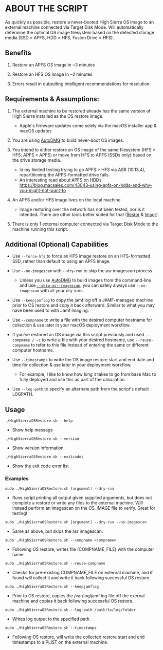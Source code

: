 
# ABOUT THE SCRIPT

As quickly as possible, restore a never-booted High Sierra OS image to an external machine
connected via Target Disk Mode.  Will automatically determine the optimal OS image filesystem
based on the detected storage media (SSD = APFS, HDD = HFS, Fusion Drive = HFS).

## Benefits

1. Restore an APFS OS image in ~3 minutes

2. Restore an HFS OS image in ~2 minutes

3. Errors result in outputting intelligent recommendations for resolution

## Requirements & Assumptions:

1. The external machine to be restored already has the same version of High Sierra installed
as the OS restore image.
	- Apple's firmware updates come solely via the macOS installer app & macOS updates

2. You are using [AutoDMG](https://github.com/MagerValp/AutoDMG) to build never-boot OS images.

3. You intend to either restore an OS image of the same filesystem (HFS > HFS; APFS > APFS)
or move from HFS to APFS (SSDs only) based on the drive storage media.
	- In my limited testing trying to go APFS > HFS via ASR (10.13.4), repartitioning the APFS-formatted drive fails.
	- An interesting read about APFS on HDDs https://blog.macsales.com/43043-using-apfs-on-hdds-and-why-you-might-not-want-to

4. An APFS and/or HFS image lives on the local machine
	- Image restoring over the network has not been tested, nor is it intended. There are other tools better suited for that ([Restor](https://github.com/google/restor) & [Imagr](https://github.com/grahamgilbert/imagr))

5. There is only 1 external computer connected via Target Disk Mode to the machine running this script.  

## Additional (Optional) Capabilities

- Use `--force-hfs` to force an HFS image restore on an HFS-formatted SSD, rather than default to using an APFS image.

- Use `--no-imagescan` with `--dry-run` to skip the asr imagescan process
	- Unless you use [AutoDMG](https://github.com/MagerValp/AutoDMG) to build images from the command-line and use [`--skip-asr-imagescan`](https://github.com/MagerValp/AutoDMG/issues/144), you can safely always use `--no-imagescan` with all your dry runs.

- Use `--keepjamflog` to copy the jamf.log off a JAMF-managed machine prior to OS restore and copy it back afterward. Similar to what you may have been used to with Jamf Imaging.

- Use `--compname` to write a file with the desired computer hostname for collection & use later in your macOS deployment workflow.

- If you've restored an OS image via this script previously and used `--compname / -c` to write a file with your desired hostname, use `--reuse-compname` to refer to this file instead of entering the same or different computer hostname.

- Use `--timestamps` to write the OS image restore start and end date and time for collection & use later in your deployment workflow.
	- For example, I like to know how long it takes to go from base Mac to fully deployed and use this as part of the calculation.

- Use `--log-path` to specify an alternate path from the script's default LOGPATH.

## Usage

`./HighSierraOSRestore.sh --help`
- Show help message

`./HighSierraOSRestore.sh --version`
- Show version information

`./HighSierraOSRestore.sh --exitcodes`
- Show the exit code error list

### Examples

`sudo ./HighSierraOSRestore.sh [argument] --dry-run`
- Runs script printing all output given supplied arguments, but does not complete a restore or write any files to the external machine. Will instead perform an imagescan on the OS_IMAGE file to verify. Great for testing!

`sudo ./HighSierraOSRestore.sh [argument] --dry-run --no-imagescan`
- Same as above, but skips the asr imagescan.

`sudo ./HighSierraOSRestore.sh --compname <compname>`
- Following OS restore, writes file (COMPNAME_FILE) with the computer name

`sudo ./HighSierraOSRestore.sh --reuse-compname`
- Checks for pre-existing COMPNAME_FILE on external machine, and if found will collect it and write it back following successful OS restore.

`sudo ./HighSierraOSRestore.sh --keepjamflog`
- Prior to OS restore, copies the /var/log/jamf.log file off the exernal machine and copies it back following successful OS restore.

`sudo ./HighSierraOSRestore.sh --log-path /path/to/log/folder`
- Writes log output to the specified path.

`sudo ./HighSierraOSRestore.sh --timestamps`
- Following OS restore, will write the collected restore start and end timestamps to a PLIST on the external machine.
